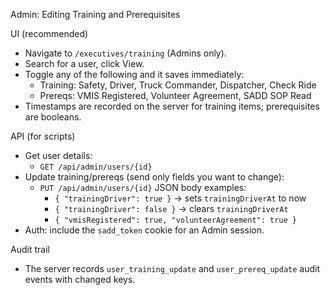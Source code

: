 Admin: Editing Training and Prerequisites

UI (recommended)
- Navigate to `/executives/training` (Admins only).
- Search for a user, click View.
- Toggle any of the following and it saves immediately:
  - Training: Safety, Driver, Truck Commander, Dispatcher, Check Ride
  - Prereqs: VMIS Registered, Volunteer Agreement, SADD SOP Read
- Timestamps are recorded on the server for training items; prerequisites are booleans.

API (for scripts)
- Get user details:
  - `GET /api/admin/users/{id}`
- Update training/prereqs (send only fields you want to change):
  - `PUT /api/admin/users/{id}` JSON body examples:
    - `{ "trainingDriver": true }` → sets `trainingDriverAt` to now
    - `{ "trainingDriver": false }` → clears `trainingDriverAt`
    - `{ "vmisRegistered": true, "volunteerAgreement": true }`
- Auth: include the `sadd_token` cookie for an Admin session.

Audit trail
- The server records `user_training_update` and `user_prereq_update` audit events with changed keys.


